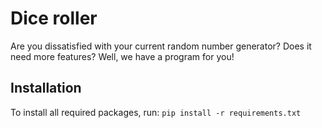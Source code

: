 # Dice roller

Are you dissatisfied with your current random number generator? Does it need more features? Well, we have a program for you!

## Installation
To install all required packages, run:
`pip install -r requirements.txt`